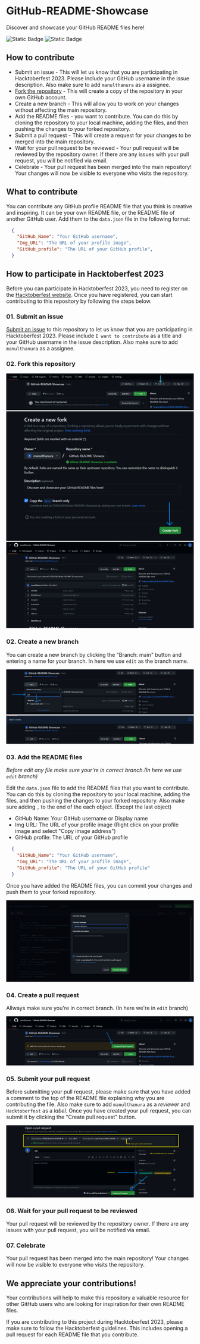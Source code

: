 # GitHub-README-Showcase
Discover and showcase your GitHub README files here!

![Static Badge](https://img.shields.io/badge/OPEN%20SOURCE-beginner%20friendly-blue)
![Static Badge](https://img.shields.io/badge/EVENT-Hacktoberfest-green)


## How to contribute

- Submit an issue - This will let us know that you are participating in Hacktoberfest 2023. Please include your GitHub username in the issue description. Also make sure to add `manulthanura` as a assignee.
- [Fork the repository](https://github.com/FORGEAR/GitHub-README-Showcase/fork) - This will create a copy of the repository in your own GitHub account.
- Create a new branch - This will allow you to work on your changes without affecting the main repository.
- Add the README files - you want to contribute. You can do this by cloning the repository to your local machine, adding the files, and then pushing the changes to your forked repository.
- Submit a pull request - This will create a request for your changes to be merged into the main repository.
- Wait for your pull request to be reviewed - Your pull request will be reviewed by the repository owner. If there are any issues with your pull request, you will be notified via email.
- Celebrate - Your pull request has been merged into the main repository! Your changes will now be visible to everyone who visits the repository.

## What to contribute

You can contribute any GitHub profile README file that you think is creative and inspiring. It can be your own README file, or the README file of another GitHub user. Add them to the `data.json` file in the following format:

```json
  {
    "GitHub_Name": "Your GitHub username",
    "Img_URL": "The URL of your profile image",
    "GitHub_profile": "The URL of your GitHub profile",
  }
```

## How to participate in Hacktoberfest 2023

Before you can participate in Hacktoberfest 2023, you need to register on the [Hacktoberfest website](https://hacktoberfest.com). Once you have registered, you can start contributing to this repository by following the steps below.

### 01. Submit an issue

[Submit an issue](https://github.com/FORGEAR/GitHub-README-Showcase/issues/new) to this repository to let us know that you are participating in Hacktoberfest 2023. Please include `I want to contribute` as a title and your GitHub username in the issue description. Also make sure to add `manulthanura` as a assignee.

### 02. Fork this repository

![Hacktoberfest 2023](./img/01.png)
![Hacktoberfest 2023](./img/02.png)
![Hacktoberfest 2023](./img/03.png)

### 02. Create a new branch

You can create a new branch by clicking the "Branch: main" button and entering a name for your branch. In here we use `edit` as the branch name.

![Hacktoberfest 2023](./img/04.png)
![Hacktoberfest 2023](./img/05.png)

### 03. Add the README files

*Before edit any file make sure your're in correct branch.(In here we use `edit` branch)*

Edit the `data.json` file to add the README files that you want to contribute. You can do this by cloning the repository to your local machine, adding the files, and then pushing the changes to your forked repository. Also make sure adding `,` to the end of the each object. (Except the last object)

- GitHub Name: Your GitHub username or Display name
- Img URL: The URL of your profile image (Right click on your profile image and select "Copy image address")
- GitHub profile: The URL of your GitHub profile

```json
  {
    "GitHub_Name": "Your GitHub username",
    "Img_URL": "The URL of your profile image",
    "GitHub_profile": "The URL of your GitHub profile"
  }
```
Once you have added the README files, you can commit your changes and push them to your forked repository.

![Hacktoberfest 2023](./img/06.png)

### 04. Create a pull request

Allways make sure you're in correct branch. (In here we're in `edit` branch)

![Hacktoberfest 2023](./img/07.png)

### 05. Submit your pull request

Before submitting your pull request, please make sure that you have added a comment to the top of the README file explaining why you are contributing the file. Also make sure to add `manulthanura` as a *reviewer* and `Hacktoberfest` as a *label*.
Once you have created your pull request, you can submit it by clicking the "Create pull request" button.

![Hacktoberfest 2023](./img/08.png)

### 06. Wait for your pull request to be reviewed

Your pull request will be reviewed by the repository owner. If there are any issues with your pull request, you will be notified via email.

### 07. Celebrate

Your pull request has been merged into the main repository! Your changes will now be visible to everyone who visits the repository.

## We appreciate your contributions!

Your contributions will help to make this repository a valuable resource for other GitHub users who are looking for inspiration for their own README files.

If you are contributing to this project during Hacktoberfest 2023, please make sure to follow the Hacktoberfest guidelines. This includes opening a pull request for each README file that you contribute.
